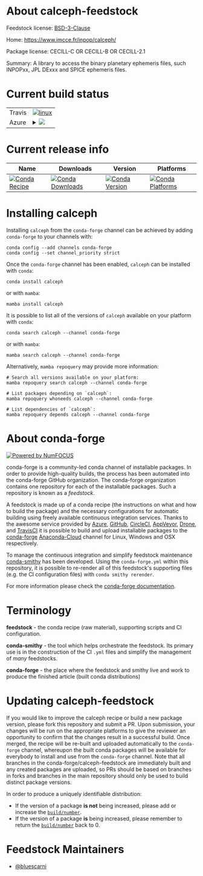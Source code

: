 About calceph-feedstock
=======================

Feedstock license: [BSD-3-Clause](https://github.com/conda-forge/calceph-feedstock/blob/main/LICENSE.txt)

Home: https://www.imcce.fr/inpop/calceph/

Package license: CECILL-C OR CECILL-B OR CECILL-2.1

Summary: A library to access the binary planetary ephemeris files, such INPOPxx, JPL DExxx and SPICE ephemeris files.

Current build status
====================


<table><tr>
    <td>Travis</td>
    <td>
      <a href="https://app.travis-ci.com/conda-forge/calceph-feedstock">
        <img alt="linux" src="https://img.shields.io/travis/com/conda-forge/calceph-feedstock/main.svg?label=Linux">
      </a>
    </td>
  </tr>
    
  <tr>
    <td>Azure</td>
    <td>
      <details>
        <summary>
          <a href="https://dev.azure.com/conda-forge/feedstock-builds/_build/latest?definitionId=17006&branchName=main">
            <img src="https://dev.azure.com/conda-forge/feedstock-builds/_apis/build/status/calceph-feedstock?branchName=main">
          </a>
        </summary>
        <table>
          <thead><tr><th>Variant</th><th>Status</th></tr></thead>
          <tbody><tr>
              <td>linux_64</td>
              <td>
                <a href="https://dev.azure.com/conda-forge/feedstock-builds/_build/latest?definitionId=17006&branchName=main">
                  <img src="https://dev.azure.com/conda-forge/feedstock-builds/_apis/build/status/calceph-feedstock?branchName=main&jobName=linux&configuration=linux%20linux_64_" alt="variant">
                </a>
              </td>
            </tr><tr>
              <td>linux_aarch64</td>
              <td>
                <a href="https://dev.azure.com/conda-forge/feedstock-builds/_build/latest?definitionId=17006&branchName=main">
                  <img src="https://dev.azure.com/conda-forge/feedstock-builds/_apis/build/status/calceph-feedstock?branchName=main&jobName=linux&configuration=linux%20linux_aarch64_" alt="variant">
                </a>
              </td>
            </tr><tr>
              <td>linux_ppc64le</td>
              <td>
                <a href="https://dev.azure.com/conda-forge/feedstock-builds/_build/latest?definitionId=17006&branchName=main">
                  <img src="https://dev.azure.com/conda-forge/feedstock-builds/_apis/build/status/calceph-feedstock?branchName=main&jobName=linux&configuration=linux%20linux_ppc64le_" alt="variant">
                </a>
              </td>
            </tr><tr>
              <td>osx_64</td>
              <td>
                <a href="https://dev.azure.com/conda-forge/feedstock-builds/_build/latest?definitionId=17006&branchName=main">
                  <img src="https://dev.azure.com/conda-forge/feedstock-builds/_apis/build/status/calceph-feedstock?branchName=main&jobName=osx&configuration=osx%20osx_64_" alt="variant">
                </a>
              </td>
            </tr><tr>
              <td>win_64</td>
              <td>
                <a href="https://dev.azure.com/conda-forge/feedstock-builds/_build/latest?definitionId=17006&branchName=main">
                  <img src="https://dev.azure.com/conda-forge/feedstock-builds/_apis/build/status/calceph-feedstock?branchName=main&jobName=win&configuration=win%20win_64_" alt="variant">
                </a>
              </td>
            </tr>
          </tbody>
        </table>
      </details>
    </td>
  </tr>
</table>

Current release info
====================

| Name | Downloads | Version | Platforms |
| --- | --- | --- | --- |
| [![Conda Recipe](https://img.shields.io/badge/recipe-calceph-green.svg)](https://anaconda.org/conda-forge/calceph) | [![Conda Downloads](https://img.shields.io/conda/dn/conda-forge/calceph.svg)](https://anaconda.org/conda-forge/calceph) | [![Conda Version](https://img.shields.io/conda/vn/conda-forge/calceph.svg)](https://anaconda.org/conda-forge/calceph) | [![Conda Platforms](https://img.shields.io/conda/pn/conda-forge/calceph.svg)](https://anaconda.org/conda-forge/calceph) |

Installing calceph
==================

Installing `calceph` from the `conda-forge` channel can be achieved by adding `conda-forge` to your channels with:

```
conda config --add channels conda-forge
conda config --set channel_priority strict
```

Once the `conda-forge` channel has been enabled, `calceph` can be installed with `conda`:

```
conda install calceph
```

or with `mamba`:

```
mamba install calceph
```

It is possible to list all of the versions of `calceph` available on your platform with `conda`:

```
conda search calceph --channel conda-forge
```

or with `mamba`:

```
mamba search calceph --channel conda-forge
```

Alternatively, `mamba repoquery` may provide more information:

```
# Search all versions available on your platform:
mamba repoquery search calceph --channel conda-forge

# List packages depending on `calceph`:
mamba repoquery whoneeds calceph --channel conda-forge

# List dependencies of `calceph`:
mamba repoquery depends calceph --channel conda-forge
```


About conda-forge
=================

[![Powered by
NumFOCUS](https://img.shields.io/badge/powered%20by-NumFOCUS-orange.svg?style=flat&colorA=E1523D&colorB=007D8A)](https://numfocus.org)

conda-forge is a community-led conda channel of installable packages.
In order to provide high-quality builds, the process has been automated into the
conda-forge GitHub organization. The conda-forge organization contains one repository
for each of the installable packages. Such a repository is known as a *feedstock*.

A feedstock is made up of a conda recipe (the instructions on what and how to build
the package) and the necessary configurations for automatic building using freely
available continuous integration services. Thanks to the awesome service provided by
[Azure](https://azure.microsoft.com/en-us/services/devops/), [GitHub](https://github.com/),
[CircleCI](https://circleci.com/), [AppVeyor](https://www.appveyor.com/),
[Drone](https://cloud.drone.io/welcome), and [TravisCI](https://travis-ci.com/)
it is possible to build and upload installable packages to the
[conda-forge](https://anaconda.org/conda-forge) [Anaconda-Cloud](https://anaconda.org/)
channel for Linux, Windows and OSX respectively.

To manage the continuous integration and simplify feedstock maintenance
[conda-smithy](https://github.com/conda-forge/conda-smithy) has been developed.
Using the ``conda-forge.yml`` within this repository, it is possible to re-render all of
this feedstock's supporting files (e.g. the CI configuration files) with ``conda smithy rerender``.

For more information please check the [conda-forge documentation](https://conda-forge.org/docs/).

Terminology
===========

**feedstock** - the conda recipe (raw material), supporting scripts and CI configuration.

**conda-smithy** - the tool which helps orchestrate the feedstock.
                   Its primary use is in the construction of the CI ``.yml`` files
                   and simplify the management of *many* feedstocks.

**conda-forge** - the place where the feedstock and smithy live and work to
                  produce the finished article (built conda distributions)


Updating calceph-feedstock
==========================

If you would like to improve the calceph recipe or build a new
package version, please fork this repository and submit a PR. Upon submission,
your changes will be run on the appropriate platforms to give the reviewer an
opportunity to confirm that the changes result in a successful build. Once
merged, the recipe will be re-built and uploaded automatically to the
`conda-forge` channel, whereupon the built conda packages will be available for
everybody to install and use from the `conda-forge` channel.
Note that all branches in the conda-forge/calceph-feedstock are
immediately built and any created packages are uploaded, so PRs should be based
on branches in forks and branches in the main repository should only be used to
build distinct package versions.

In order to produce a uniquely identifiable distribution:
 * If the version of a package **is not** being increased, please add or increase
   the [``build/number``](https://docs.conda.io/projects/conda-build/en/latest/resources/define-metadata.html#build-number-and-string).
 * If the version of a package **is** being increased, please remember to return
   the [``build/number``](https://docs.conda.io/projects/conda-build/en/latest/resources/define-metadata.html#build-number-and-string)
   back to 0.

Feedstock Maintainers
=====================

* [@bluescarni](https://github.com/bluescarni/)


